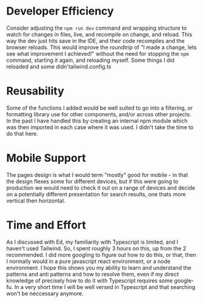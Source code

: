 # Developer Efficiency
Consider adjusting the `npm run dev` command and wrapping structure to watch for changes in files, live, and 
recompile on change, and reload.  This way the dev just hits save in the IDE, and their code recompiles and the browser
reloads.  This would improve the roundtrip of "I made a change, lets see what improvement I achieved!" without the need 
for stopping the `npm` command, starting it again, and reloading myself. Some things I did reloaded and some didn'tailwind.config.ts

# Reusability
Some of the functions I added would be well suited to go into a filtering, or formatting library use for other
components, and/or across other projects.  In the past I have handled this by creating an internal npm module which was
then imported in each case where it was used.  I didn't take the time to do that here.

# Mobile Support
The pages design is what I would term "mostly" good for mobile - in that the design flexes some for different devices, 
but if this were going to production we would need to check it out on a range of devices and decide on a potentially 
different presentation for search results, one thats more vertical then horizontal.

# Time and Effort
As I discussed with Ed, my familiarity with Typescript is limited, and I haven't used Tailwind.  So, I spent roughly 3 hours on this, up from the 2 recommended. I did more googling to figure out how to do this, or that, then I normally would in a pure javascript react environment, or a node environment.  I hope this shows you my ability to learn and understand the patterns and anti patterns and how to resolve them, even if my direct knowledge of precisely how to do it with Typescript requires some google-fu.  In a very short time I will be well versed in Typescript and that searching won't be neccessary anymore.